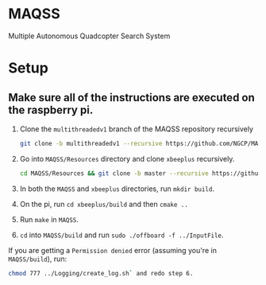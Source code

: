 # MAQSS

Multiple Autonomous Quadcopter Search System

# Setup

## Make sure all of the instructions are executed on the raspberry pi.

1. Clone the `multithreadedv1` branch of the MAQSS repository recursively 
   ```bash
   git clone -b multithreadedv1 --recursive https://github.com/NGCP/MAQSS.git
   ```

2. Go into `MAQSS/Resources` directory and clone `xbeeplus` recursively.
   ```bash
   cd MAQSS/Resources && git clone -b master --recursive https://github.com/NGCP/xbeeplus.git
   ```

3. In both the `MAQSS` and `xbeeplus` directories, run `mkdir build`.
4. On the pi, run `cd xbeeplus/build` and then `cmake ..`
5. Run `make` in `MAQSS`.
6. `cd` into `MAQSS/build` and run `sudo ./offboard -f ../InputFile`.

If you are getting a `Permission denied` error (assuming you're in
`MAQSS/build`), run:
   ```bash
   chmod 777 ../Logging/create_log.sh` and redo step 6. 
   ```
